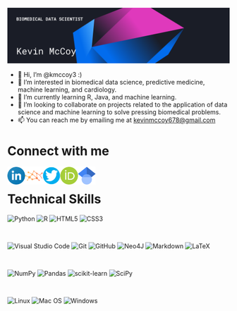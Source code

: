 
<p align="center">
  <a href="https://www.yushi.dev/" target="_blank" rel="noreferrer"><img src="images/banner.png" alt="my banner"></a>
</p>

- 👋 Hi, I’m @kmccoy3 :)
- 👀 I’m interested in biomedical data science, predictive medicine, machine learning, and cardiology.
- 🌱 I’m currently learning R, Java, and machine learning.
- 💞️ I’m looking to collaborate on projects related to the application of data science and machine learning to solve pressing biomedical problems.
- 📫 You can reach me by emailing me at kevinmccoy678@gmail.com

# Connect with me

<a href="https://www.linkedin.com/in/kmccoy3/" target="_blank" rel="noreferrer noopener" text-decoration=none><img align="left" src="./images/linkedin.png" alt="Kevin McCoy | LinkedIn" width=40px></a>

<a href="https://kmccoy3.github.io/" target="_blank" rel="noreferrer noopener" text-decoration=none><img align="left" src="./images/logo.png" alt="Kevin McCoy | Website" width=40px></a>

<a href="https://twitter.com/kevin_mccoy3" target="_blank" rel="noreferrer noopener" text-decoration=none><img align="left" src="./images/twitter.png" alt="Kevin McCoy | Twitter" width=40px></a>

<a href="https://orcid.org/0000-0002-3570-6826" target="_blank" rel="noreferrer noopener" text-decoration=none><img align="left" src="./images/orcid.png" alt="Kevin McCoy | ORCiD" width=40px></a>

<a href="https://scholar.google.com/citations?user=yYhuWOAAAAAJ&hl=en" target="_blank" rel="noreferrer noopener" text-decoration=none><img align="left" src="./images/scholar.png" alt="Kevin McCoy | Google Scholar" width=40px></a>

</br>

# Technical Skills

![Python](https://img.shields.io/badge/python-3670A0?style=for-the-badge&logo=python&logoColor=ffdd54)
![R](https://img.shields.io/badge/r-%23276DC3.svg?style=for-the-badge&logo=r&logoColor=white)
![HTML5](https://img.shields.io/badge/html5-%23E34F26.svg?style=for-the-badge&logo=html5&logoColor=white)
![CSS3](https://img.shields.io/badge/css3-%231572B6.svg?style=for-the-badge&logo=css3&logoColor=white)

</br>

![Visual Studio Code](https://img.shields.io/badge/Visual%20Studio%20Code-0078d7.svg?style=for-the-badge&logo=visual-studio-code&logoColor=white)
![Git](https://img.shields.io/badge/git-%23F05033.svg?style=for-the-badge&logo=git&logoColor=white)
![GitHub](https://img.shields.io/badge/github-%23121011.svg?style=for-the-badge&logo=github&logoColor=white)
![Neo4J](https://img.shields.io/badge/Neo4j-008CC1?style=for-the-badge&logo=neo4j&logoColor=white)
![Markdown](https://img.shields.io/badge/markdown-%23000000.svg?style=for-the-badge&logo=markdown&logoColor=white)
![LaTeX](https://img.shields.io/badge/latex-%23008080.svg?style=for-the-badge&logo=latex&logoColor=white)

</br>

![NumPy](https://img.shields.io/badge/numpy-%23013243.svg?style=for-the-badge&logo=numpy&logoColor=white)
![Pandas](https://img.shields.io/badge/pandas-%23150458.svg?style=for-the-badge&logo=pandas&logoColor=white)
![scikit-learn](https://img.shields.io/badge/scikit--learn-%23F7931E.svg?style=for-the-badge&logo=scikit-learn&logoColor=white)
![SciPy](https://img.shields.io/badge/SciPy-%230C55A5.svg?style=for-the-badge&logo=scipy&logoColor=%white)

</br>

![Linux](https://img.shields.io/badge/Linux-FCC624?style=for-the-badge&logo=linux&logoColor=black)
![Mac OS](https://img.shields.io/badge/mac%20os-000000?style=for-the-badge&logo=macos&logoColor=F0F0F0)
![Windows](https://img.shields.io/badge/Windows-0078D6?style=for-the-badge&logo=windows&logoColor=white)

